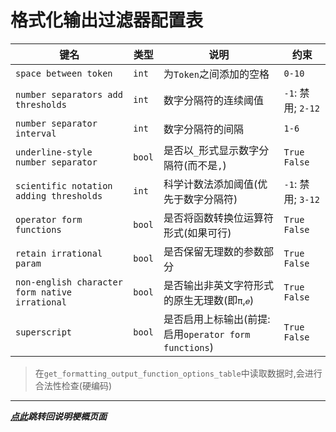 # 格式化输出过滤器配置表  

| 键名                                             | 类型     | 说明                                       | 约束               |
|------------------------------------------------|--------|------------------------------------------|------------------|  
| `space between token`                          | `int`  | 为`Token`之间添加的空格                          | `0-10`           |
| `number separators add thresholds`             | `int`  | 数字分隔符的连续阈值                               | `-1`: 禁用; `2-12` |
| `number separator interval`                    | `int`  | 数字分隔符的间隔                                 | `1-6`            |  
| `underline-style number separator`             | `bool` | 是否以`_`形式显示数字分隔符(而不是`,`)                  | `True` `False`   |  
| `scientific notation adding thresholds`        | `int`  | 科学计数法添加阈值(优先于数字分隔符)                      | `-1`: 禁用; `3-12` |
| `operator form functions`                      | `bool` | 是否将函数转换位运算符形式(如果可行)                      | `True` `False`   |  
| `retain irrational param`                      | `bool` | 是否保留无理数的参数部分                             | `True` `False`   |
| `non-english character form native irrational` | `bool` | 是否输出非英文字符形式的原生无理数(即`π`,`𝑒`)             | `True` `False`   |
| `superscript`                                  | `bool` | 是否启用上标输出(前提:启用`operator form functions`) | `True` `False`   |  


> 在`get_formatting_output_function_options_table`中读取数据时,会进行合法性检查(硬编码)

---

***[点此](../项目说明梗概.md)跳转回说明梗概页面***